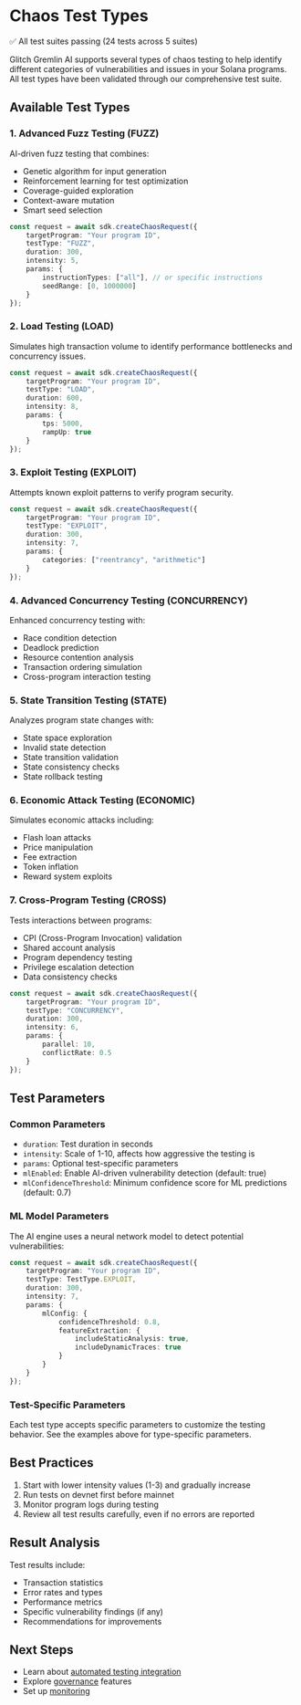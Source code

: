 # Chaos Test Types

✅ All test suites passing (24 tests across 5 suites)

Glitch Gremlin AI supports several types of chaos testing to help identify different categories of vulnerabilities and issues in your Solana programs. All test types have been validated through our comprehensive test suite.

## Available Test Types

### 1. Advanced Fuzz Testing (FUZZ)
AI-driven fuzz testing that combines:
- Genetic algorithm for input generation
- Reinforcement learning for test optimization
- Coverage-guided exploration
- Context-aware mutation
- Smart seed selection

```typescript
const request = await sdk.createChaosRequest({
    targetProgram: "Your program ID",
    testType: "FUZZ",
    duration: 300,
    intensity: 5,
    params: {
        instructionTypes: ["all"], // or specific instructions
        seedRange: [0, 1000000]
    }
});
```

### 2. Load Testing (LOAD)
Simulates high transaction volume to identify performance bottlenecks and concurrency issues.

```typescript
const request = await sdk.createChaosRequest({
    targetProgram: "Your program ID",
    testType: "LOAD",
    duration: 600,
    intensity: 8,
    params: {
        tps: 5000,
        rampUp: true
    }
});
```

### 3. Exploit Testing (EXPLOIT)
Attempts known exploit patterns to verify program security.

```typescript
const request = await sdk.createChaosRequest({
    targetProgram: "Your program ID",
    testType: "EXPLOIT",
    duration: 300,
    intensity: 7,
    params: {
        categories: ["reentrancy", "arithmetic"]
    }
});
```

### 4. Advanced Concurrency Testing (CONCURRENCY)
Enhanced concurrency testing with:
- Race condition detection
- Deadlock prediction
- Resource contention analysis
- Transaction ordering simulation
- Cross-program interaction testing

### 5. State Transition Testing (STATE)
Analyzes program state changes with:
- State space exploration
- Invalid state detection
- State transition validation
- State consistency checks
- State rollback testing

### 6. Economic Attack Testing (ECONOMIC)
Simulates economic attacks including:
- Flash loan attacks
- Price manipulation
- Fee extraction
- Token inflation
- Reward system exploits

### 7. Cross-Program Testing (CROSS)
Tests interactions between programs:
- CPI (Cross-Program Invocation) validation
- Shared account analysis
- Program dependency testing
- Privilege escalation detection
- Data consistency checks

```typescript
const request = await sdk.createChaosRequest({
    targetProgram: "Your program ID",
    testType: "CONCURRENCY",
    duration: 300,
    intensity: 6,
    params: {
        parallel: 10,
        conflictRate: 0.5
    }
});
```

## Test Parameters

### Common Parameters
- `duration`: Test duration in seconds
- `intensity`: Scale of 1-10, affects how aggressive the testing is
- `params`: Optional test-specific parameters
- `mlEnabled`: Enable AI-driven vulnerability detection (default: true)
- `mlConfidenceThreshold`: Minimum confidence score for ML predictions (default: 0.7)

### ML Model Parameters
The AI engine uses a neural network model to detect potential vulnerabilities:

```typescript
const request = await sdk.createChaosRequest({
    targetProgram: "Your program ID",
    testType: TestType.EXPLOIT,
    duration: 300,
    intensity: 7,
    params: {
        mlConfig: {
            confidenceThreshold: 0.8,
            featureExtraction: {
                includeStaticAnalysis: true,
                includeDynamicTraces: true
            }
        }
    }
});
```

### Test-Specific Parameters
Each test type accepts specific parameters to customize the testing behavior. See the examples above for type-specific parameters.

## Best Practices

1. Start with lower intensity values (1-3) and gradually increase
2. Run tests on devnet first before mainnet
3. Monitor program logs during testing
4. Review all test results carefully, even if no errors are reported

## Result Analysis

Test results include:
- Transaction statistics
- Error rates and types
- Performance metrics
- Specific vulnerability findings (if any)
- Recommendations for improvements

## Next Steps
- Learn about [automated testing integration](./ci-cd.md)
- Explore [governance](./governance.md) features
- Set up [monitoring](./monitoring.md)
